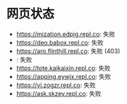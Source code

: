 # 网页状态
- https://mization.edpjg.repl.co: 失败
- https://deo.babox.repl.co: 失败
- https://aro.flinthill.repl.co: 失败 (403)
- : 失败
- https://tote.kaikaixin.repl.co: 失败
- https://apping.eywjx.repl.co: 失败
- https://vi.zogzr.repl.co: 失败
- https://ask.skzey.repl.co: 失败
